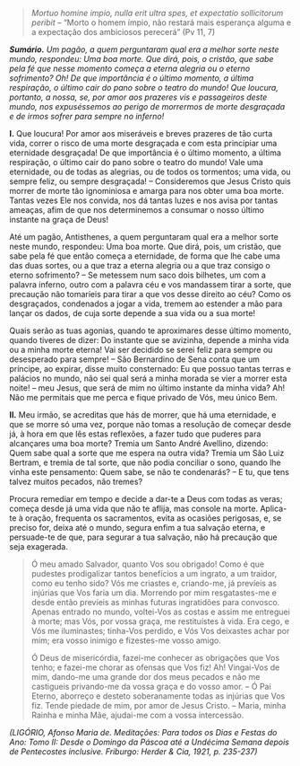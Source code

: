 > *Mortuo homine impio, nulla erit ultra spes, et expectatio sollicitorum peribit* – “Morto o homem ímpio, não restará mais esperança alguma e a expectação dos ambiciosos perecerá” (Pv 11, 7)

***Sumário.** Um pagão, a quem perguntaram qual era a melhor sorte neste mundo, respondeu: Uma boa morte. Que dirá, pois, o cristão, que sabe pela fé que nesse momento começa a eterna alegria ou o eterno sofrimento? Oh! De que importância é o último momento, a última respiração, o último cair do pano sobre o teatro do mundo! Que loucura, portanto, a nossa, se, por amor aos prazeres vis e passageiros deste mundo, nos expuséssemos ao perigo de morrermos de morte desgraçada e de irmos sofrer para sempre no inferno!*

**I.** Que loucura! Por amor aos miseráveis e breves prazeres de tão curta vida, correr o risco de uma morte desgraçada e com esta principiar uma eternidade desgraçada! De que importância é o último momento, a última respiração, o último cair do pano sobre o teatro do mundo! Vale uma eternidade, ou de todas as alegrias, ou de todos os tormentos; uma vida, ou sempre feliz, ou sempre desgraçada! – Consideremos que Jesus Cristo quis morrer de morte tão ignominiosa e amarga para nos obter uma boa morte. Tantas vezes Ele nos convida, nos dá tantas luzes e nos avisa por tantas ameaças, afim de que nos determinemos a consumar o nosso último instante na graça de Deus!

Até um pagão, Antisthenes, a quem perguntaram qual era a melhor sorte neste mundo, respondeu: Uma boa morte. Que dirá, pois, um cristão, que sabe pela fé que então começa a eternidade, de forma que lhe cabe uma das duas sortes, ou a que traz a eterna alegria ou a que traz consigo o eterno sofrimento? – Se metessem num saco dois bilhetes, um com a palavra inferno, outro com a palavra céu e vos mandassem tirar a sorte, que precaução não tomaríeis para tirar a que vos desse direito ao céu? Como os desgraçados, condenados a jogar a vida, tremem ao estender a mão para lançar os dados, de cuja sorte depende a sua vida ou a sua morte!

Quais serão as tuas agonias, quando te aproximares desse último momento, quando tiveres de dizer: Do instante que se avizinha, depende a minha vida ou a minha morte eterna! Vai ser decidido se serei feliz para sempre ou desesperado para sempre! – São Bernardino de Sena conta que um príncipe, ao expirar, disse muito consternado: Eu que possuo tantas terras e palácios no mundo, não sei qual será a minha morada se vier a morrer esta noite! – meu Jesus, que será de mim no último instante da minha vida? Ah! Não me permitais que me perca e fique privado de Vós, meu único Bem.

**II.** Meu irmão, se acreditas que hás de morrer, que há uma eternidade, e que se morre só uma vez, porque não tomas a resolução de começar desde já, à hora em que lês estas reflexões, a fazer tudo que puderes para alcançares uma boa morte? Tremia um Santo André Avellino, dizendo: Quem sabe qual a sorte que me espera na outra vida? Tremia um São Luiz Bertram, e tremia de tal sorte, que não podia conciliar o sono, quando lhe vinha este pensamento: Quem sabe, se não te condenarás? – E tu, que tens talvez muitos pecados, não tremes?

Procura remediar em tempo e decide a dar-te a Deus com todas as veras; começa desde já uma vida que não te aflija, mas console na morte. Aplica-te à oração, frequenta os sacramentos, evita as ocasiões perigosas, e, se preciso for, deixa até o mundo, segura enfim a tua salvação eterna, e persuade-te de que, para segurar a tua salvação, não há precaução que seja exagerada.

> Ó meu amado Salvador, quanto Vos sou obrigado! Como é que pudestes prodigalizar tantos benefícios a um ingrato, a um traidor, como eu tenho sido? Vós me criastes e, criando-me, já prevíeis as injúrias que Vos faria um dia. Morrendo por mim resgatastes-me e desde então prevíeis as minhas futuras ingratidões para convosco. Apenas entrado no mundo, voltei-Vos as costas e assim me entreguei à morte; mas Vós, por vossa graça, me restituístes à vida. Era cego, e Vós me iluminastes; tinha-Vos perdido, e Vós Vos deixastes achar por mim; era vosso inimigo e fizestes-me vosso amigo.
>
> Ó Deus de misericórdia, fazei-me conhecer as obrigações que Vos tenho; e fazei-me chorar as ofensas que Vos fiz! Ah! Vingai-Vos de mim, dando-me uma grande dor dos meus pecados e não me castigueis privando-me da vossa graça e do vosso amor. – Ó Pai Eterno, aborreço e desteto soberanamente todas as injúrias que Vos fiz. Tende piedade de mim, por amor de Jesus Cristo. – Maria, minha Rainha e minha Mãe, ajudai-me com a vossa intercessão.

*(LIGÓRIO, Afonso Maria de. Meditações: Para todos os Dias e Festas do Ano: Tomo II: Desde o Domingo da Páscoa até a Undécima Semana depois de Pentecostes inclusive. Friburgo: Herder & Cia, 1921, p. 235-237)*
